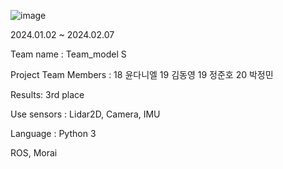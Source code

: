 ![image](https://github.com/Jeongminssgit/Kookmin-Univ_Coss_Virtual-Environment-Self-Driving-Competition/assets/151872991/90843992-d079-44ee-af3b-787232852457)

2024.01.02 ~ 2024.02.07

Team name : Team_model S

Project Team Members : 18 윤다니엘 19 김동영 19 정준호 20 박정민

Results: 3rd place

Use sensors : Lidar2D, Camera, IMU

Language : Python 3

ROS, Morai

